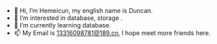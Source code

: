 - 👋 Hi, I’m Hemeicun, my english name is Duncan.
- 👀 I’m interested in database, storage .
- 🌱 I’m currently learning database.
- 📫 My Email is 13316098781@189.cn, I hope meet more friends here.


